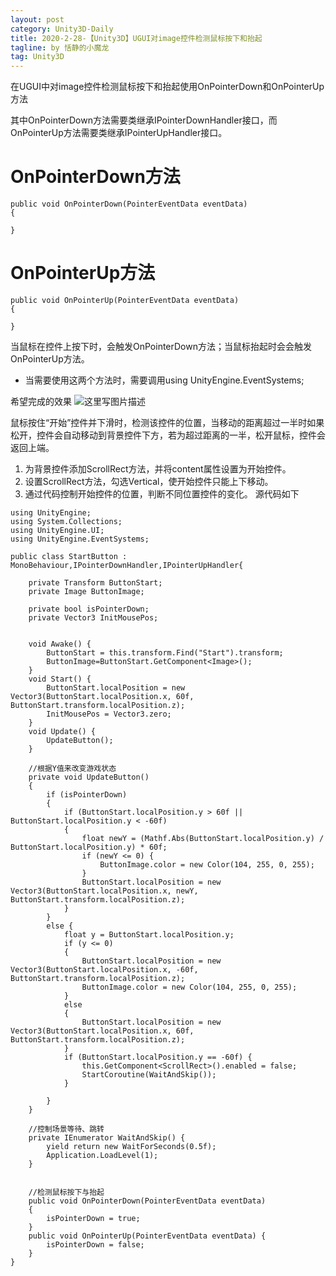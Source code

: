 ```yaml
---
layout: post
category: Unity3D-Daily
title: 2020-2-28-【Unity3D】UGUI对image控件检测鼠标按下和抬起
tagline: by 恬静的小魔龙
tag: Unity3D
---
```


在UGUI中对image控件检测鼠标按下和抬起使用OnPointerDown和OnPointerUp方法

其中OnPointerDown方法需要类继承IPointerDownHandler接口，而OnPointerUp方法需要类继承IPointerUpHandler接口。

<h1>OnPointerDown方法</h2>

```
public void OnPointerDown(PointerEventData eventData)
{

}
```
<h1>OnPointerUp方法</h1>

```
public void OnPointerUp(PointerEventData eventData) 
{

}
```
当鼠标在控件上按下时，会触发OnPointerDown方法；当鼠标抬起时会会触发OnPointerUp方法。 
- 当需要使用这两个方法时，需要调用using UnityEngine.EventSystems;

希望完成的效果 
![这里写图片描述](https://imgconvert.csdnimg.cn/aHR0cDovL2ltZy5ibG9nLmNzZG4ubmV0LzIwMTcxMTI1MTEzNDQ0ODY3?x-oss-process=image/format,png)

鼠标按住“开始”控件并下滑时，检测该控件的位置，当移动的距离超过一半时如果松开，控件会自动移动到背景控件下方，若为超过距离的一半，松开鼠标，控件会返回上端。 
1. 为背景控件添加ScrollRect方法，并将content属性设置为开始控件。 
2. 设置ScrollRect方法，勾选Vertical，使开始控件只能上下移动。 
3. 通过代码控制开始控件的位置，判断不同位置控件的变化。 
源代码如下

```
using UnityEngine;
using System.Collections;
using UnityEngine.UI;
using UnityEngine.EventSystems;

public class StartButton : MonoBehaviour,IPointerDownHandler,IPointerUpHandler{

    private Transform ButtonStart;
    private Image ButtonImage;

    private bool isPointerDown;
    private Vector3 InitMousePos;


    void Awake() {
        ButtonStart = this.transform.Find("Start").transform;
        ButtonImage=ButtonStart.GetComponent<Image>();
    }
    void Start() {
        ButtonStart.localPosition = new Vector3(ButtonStart.localPosition.x, 60f, ButtonStart.transform.localPosition.z);
        InitMousePos = Vector3.zero;
    }
    void Update() {
        UpdateButton();
    }

    //根据Y值来改变游戏状态
    private void UpdateButton()
    {
        if (isPointerDown)
        {
            if (ButtonStart.localPosition.y > 60f || ButtonStart.localPosition.y < -60f)
            {
                float newY = (Mathf.Abs(ButtonStart.localPosition.y) / ButtonStart.localPosition.y) * 60f;
                if (newY <= 0) {
                    ButtonImage.color = new Color(104, 255, 0, 255);
                }
                ButtonStart.localPosition = new Vector3(ButtonStart.localPosition.x, newY, ButtonStart.transform.localPosition.z);
            }
        }
        else {
            float y = ButtonStart.localPosition.y;
            if (y <= 0)
            {
                ButtonStart.localPosition = new Vector3(ButtonStart.localPosition.x, -60f, ButtonStart.transform.localPosition.z);
                ButtonImage.color = new Color(104, 255, 0, 255);
            }
            else
            {
                ButtonStart.localPosition = new Vector3(ButtonStart.localPosition.x, 60f, ButtonStart.transform.localPosition.z);
            }
            if (ButtonStart.localPosition.y == -60f) {
                this.GetComponent<ScrollRect>().enabled = false;
                StartCoroutine(WaitAndSkip());
            }

        }
    }

    //控制场景等待、跳转
    private IEnumerator WaitAndSkip() {
        yield return new WaitForSeconds(0.5f);
        Application.LoadLevel(1);
    }


    //检测鼠标按下与抬起
    public void OnPointerDown(PointerEventData eventData)
    {
        isPointerDown = true;
    }
    public void OnPointerUp(PointerEventData eventData) {
        isPointerDown = false;
    }
}
```
